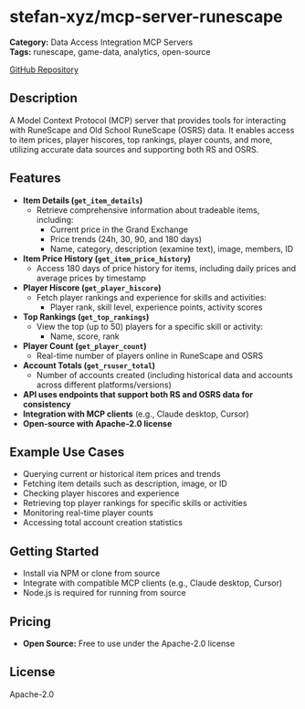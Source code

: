 # stefan-xyz/mcp-server-runescape

**Category:** Data Access Integration MCP Servers  
**Tags:** runescape, game-data, analytics, open-source

[GitHub Repository](https://github.com/stefan-xyz/mcp-server-runescape)

## Description
A Model Context Protocol (MCP) server that provides tools for interacting with RuneScape and Old School RuneScape (OSRS) data. It enables access to item prices, player hiscores, top rankings, player counts, and more, utilizing accurate data sources and supporting both RS and OSRS.

## Features
- **Item Details (`get_item_details`)**
  - Retrieve comprehensive information about tradeable items, including:
    - Current price in the Grand Exchange
    - Price trends (24h, 30, 90, and 180 days)
    - Name, category, description (examine text), image, members, ID
- **Item Price History (`get_item_price_history`)**
  - Access 180 days of price history for items, including daily prices and average prices by timestamp
- **Player Hiscore (`get_player_hiscore`)**
  - Fetch player rankings and experience for skills and activities:
    - Player rank, skill level, experience points, activity scores
- **Top Rankings (`get_top_rankings`)**
  - View the top (up to 50) players for a specific skill or activity:
    - Name, score, rank
- **Player Count (`get_player_count`)**
  - Real-time number of players online in RuneScape and OSRS
- **Account Totals (`get_rsuser_total`)**
  - Number of accounts created (including historical data and accounts across different platforms/versions)
- **API uses endpoints that support both RS and OSRS data for consistency**
- **Integration with MCP clients** (e.g., Claude desktop, Cursor)
- **Open-source with Apache-2.0 license**

## Example Use Cases
- Querying current or historical item prices and trends
- Fetching item details such as description, image, or ID
- Checking player hiscores and experience
- Retrieving top player rankings for specific skills or activities
- Monitoring real-time player counts
- Accessing total account creation statistics

## Getting Started
- Install via NPM or clone from source
- Integrate with compatible MCP clients (e.g., Claude desktop, Cursor)
- Node.js is required for running from source

## Pricing
- **Open Source:** Free to use under the Apache-2.0 license

## License
Apache-2.0